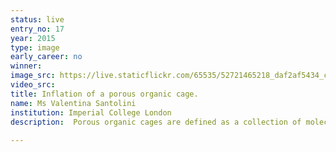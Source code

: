 ```yaml
---
status: live
entry_no: 17
year: 2015
type: image 
early_career: no 
winner: 
image_src: https://live.staticflickr.com/65535/52721465218_daf2af5434_c_d.jpg
video_src: 
title: Inflation of a porous organic cage.
name: Ms Valentina Santolini
institution: Imperial College London
description:  Porous organic cages are defined as a collection of molecules assembled in the shape of a cage. They are characterised by the  presence of a cavity which is able to host smaller molecules. In recent work we tried to simulate the scaffolding effect of  solvent (symbolically represented by the yellow sphere inside the cages on the right end side) within porous organic cages. On the  left hand side of the image we show an example cage before we simulate the effect of the solvent. There, the cage is in its "collapsed"  state, as it lacks the internal cavity. The collapsed state can methaphorically resemble a deflated balloon. Solvent molecules act as a  scaffold opening up the structure. This leads to the "balloon" inflating when physical effects due to the solvent are included in the simulations.
  
---
```

